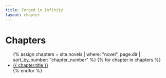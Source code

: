 ```yaml
---
title: Forged in Infinity
layout: chapter
---
```


<h1>Chapters</h1>

<ul>
  {% assign chapters = site.novels | where: "novel", page.dir | sort_by_number: "chapter_number" %}
  {% for chapter in chapters %}
    <li><a href="{{ chapter.url }}">{{ chapter.title }}</a></li>
  {% endfor %}
</ul>